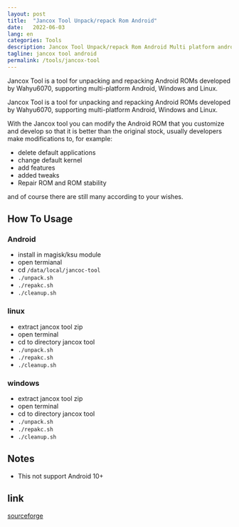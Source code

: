 ```yaml
---
layout: post
title:  "Jancox Tool Unpack/repack Rom Android"
date:   2022-06-03
lang: en
categories: Tools
description: Jancox Tool Unpack/repack Rom Android Multi platform android,windows,linux
tagline: jancox tool android
permalink: /tools/jancox-tool
---
```


Jancox Tool is a tool for unpacking and repacking Android ROMs developed by Wahyu6070, supporting multi-platform Android, Windows and Linux.

Jancox Tool is a tool for unpacking and repacking Android ROMs developed by Wahyu6070, supporting multi-platform Android, Windows and Linux.

With the Jancox tool you can modify the Android ROM that you customize and develop so that it is better than the original stock, usually developers make modifications to, for example:

- delete default applications
- change default kernel
- add features
- added tweaks
- Repair ROM and ROM stability

and of course there are still many according to your wishes.

## How To Usage

### Android

- install in magisk/ksu module
- open termianal
- cd ``/data/local/jancoc-tool``
- ``./unpack.sh``
- ``./repakc.sh``
- ``./cleanup.sh``

### linux 

- extract jancox tool zip
- open terminal
- cd to directory jancox tool
- ``./unpack.sh``
- ``./repakc.sh``
- ``./cleanup.sh``

### windows

- extract jancox tool zip
- open terminal
- cd to directory jancox tool
- ``./unpack.sh``
- ``./repakc.sh``
- ``./cleanup.sh``

## Notes

- This not support Android 10+

## link

[sourceforge](https://sourceforge.net/projects/wahyu6070-project-android/files/etc/jancox-tool/)
